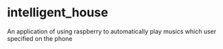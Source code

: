 # intelligent_house
An application of using raspberry to automatically play musics which user specified on the phone 
